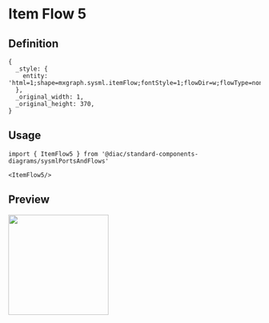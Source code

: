 # Item Flow 5

## Definition

```
{
  _style: { 
    entity: 'html=1;shape=mxgraph.sysml.itemFlow;fontStyle=1;flowDir=w;flowType=none;spacingLeft=15;whiteSpace=wrap;align=center;',
  },
  _original_width: 1,
  _original_height: 370,
}
```

## Usage

```
import { ItemFlow5 } from '@diac/standard-components-diagrams/sysmlPortsAndFlows'

<ItemFlow5/>
```

## Preview

<img src="./item-flow-5.png" width="200"/>
